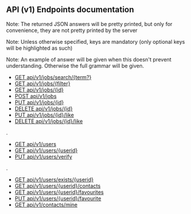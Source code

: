 ## API (v1) Endpoints documentation

Note: The returned JSON answers will be pretty printed, but only for convenience, they are not pretty printed by the server

Note: Unless otherwise specified, keys are mandatory (only optional keys will be highlighted as such)

Note: An example of answer will be given when this doesn't prevent understanding. Otherwise the full grammar will be given.

- [GET     api/v1/jobs/search/{term?}](xf1001)
- [GET     api/v1/jobs/{filter}](xf1830)
- [GET     api/v1/jobs/{id}](xf1837)
- [POST    api/v1/jobs](xf1306)
- [PUT     api/v1/jobs/{id}](xf1528)
- [DELETE  api/v1/jobs/{id}](xf1554)
- [PUT     api/v1/jobs/{id}/like](xf1634)
- [DELETE  api/v1/jobs/{id}/like](xf1649)

.

- [GET     api/v1/users](xf1826)
- [GET     api/v1/users/{userid}](xf1825)
- [PUT     api/v1/users/verify](xf1827)

.

- [GET     api/v1/users/exists/{userid}](xf1841)
- [GET     api/v1/users/{userid}/contacts](xf1844)
- [GET     api/v1/users/{userid}/favourites](xf1848)
- [PUT     api/v1/users/{userid}/favourite](xf1856)
- [GET     api/v1/contacts/mine](xf1901)